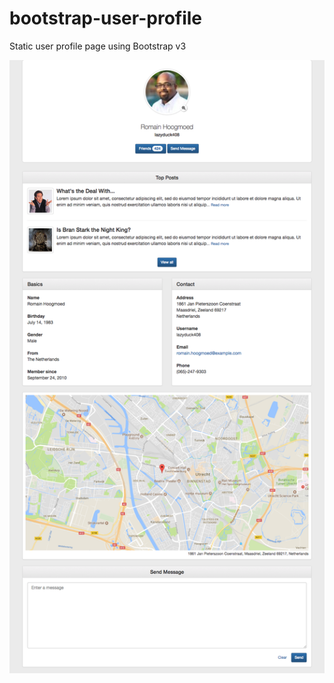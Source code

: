 # bootstrap-user-profile
Static user profile page using Bootstrap v3

![Image of the Profile UI](./profile-ui.png)
